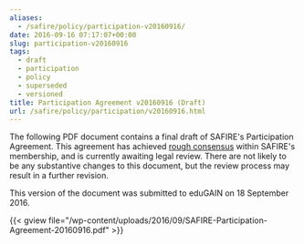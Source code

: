 ```yaml
--- 
aliases: 
  - /safire/policy/participation-v20160916/
date: 2016-09-16 07:17:07+00:00
slug: participation-v20160916
tags: 
  - draft
  - participation
  - policy
  - superseded
  - versioned
title: Participation Agreement v20160916 (Draft)
url: /safire/policy/participation/v20160916.html
---
```


The following PDF document contains a final draft of SAFIRE's Participation Agreement. This agreement has achieved [rough consensus](https://en.wikipedia.org/wiki/Rough_consensus) within SAFIRE's membership, and is currently awaiting legal review. There are not likely to be any substantive changes to this document, but the review process may result in a further revision.

This version of the document was submitted to eduGAIN on 18 September 2016.

{{< gview file="/wp-content/uploads/2016/09/SAFIRE-Participation-Agreement-20160916.pdf" >}}
